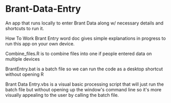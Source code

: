 # Brant-Data-Entry
An app that runs locally to enter Brant Data along w/ necessary details and shortcuts to run it. 

How To Work Brant Entry word doc gives simple explanations in progress to run this app on your own device.

Combine_files.R is to combine files into one if people entered data on multiple devices

BrantEntry.bat is a batch file so we can run the code as a desktop shortcut without opening R

Brant Data Entry.vbs is a visual basic processing script that will just run the batch file but without opening up the window's command line so it's more visually appealing to the user by calling the batch file. 
